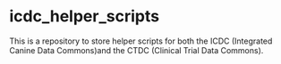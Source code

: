 # icdc_helper_scripts
This is a repository to store helper scripts for both the ICDC (Integrated Canine Data Commons)and the CTDC (Clinical Trial Data Commons).
